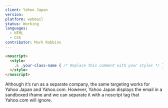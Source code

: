 ```yaml
---
client: Yahoo Japan
version:
platform: webmail
status: Working
languages:
  - HTML
  - CSS
contributor: Mark Robbins
---
```


```html
<noscript>
  <style>
    .& .your-class-name { /* Replace this comment with your styles */ }
  </style>
</noscript>
```

Although it’s run as a separate company, the same targeting works for Yahoo Japan and Yahoo.com. However, Yahoo Japan displays the email in a sandboxed iframe and we can separate it with a noscript tag that Yahoo.com will ignore.
